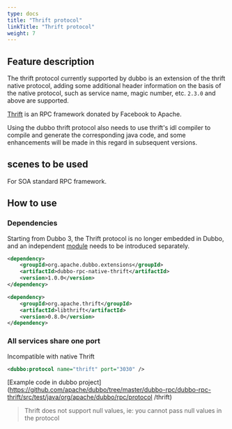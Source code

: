 ```yaml
---
type: docs
title: "Thrift protocol"
linkTitle: "Thrift protocol"
weight: 7
---
```



## Feature description
The thrift protocol currently supported by dubbo is an extension of the thrift native protocol, adding some additional header information on the basis of the native protocol, such as service name, magic number, etc. `2.3.0` and above are supported.

[Thrift](http://thrift.apache.org) is an RPC framework donated by Facebook to Apache.

Using the dubbo thrift protocol also needs to use thrift's idl compiler to compile and generate the corresponding java code, and some enhancements will be made in this regard in subsequent versions.

## scenes to be used

For SOA standard RPC framework.

## How to use
### Dependencies

Starting from Dubbo 3, the Thrift protocol is no longer embedded in Dubbo, and an independent [module](/zh-cn/download/spi-extensions/#dubbo-rpc) needs to be introduced separately.
```xml
<dependency>
    <groupId>org.apache.dubbo.extensions</groupId>
    <artifactId>dubbo-rpc-native-thrift</artifactId>
    <version>1.0.0</version>
</dependency>
```


```xml
<dependency>
    <groupId>org.apache.thrift</groupId>
    <artifactId>libthrift</artifactId>
    <version>0.8.0</version>
</dependency>
```

### All services share one port

Incompatible with native Thrift
```xml
<dubbo:protocol name="thrift" port="3030" />
```

[Example code in dubbo project](https://github.com/apache/dubbo/tree/master/dubbo-rpc/dubbo-rpc-thrift/src/test/java/org/apache/dubbo/rpc/protocol /thrift)


> Thrift does not support null values, ie: you cannot pass null values in the protocol
